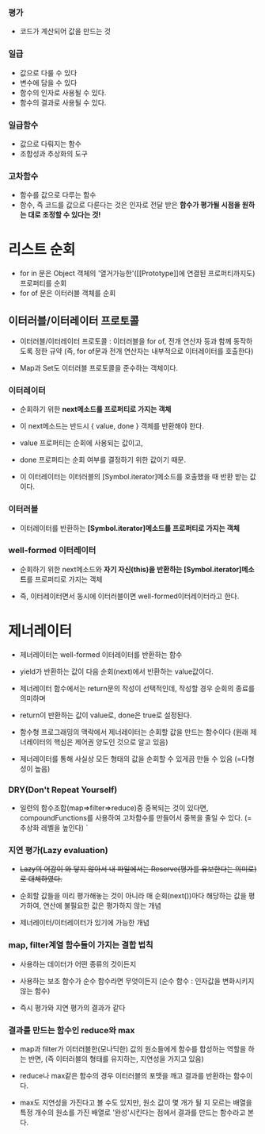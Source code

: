 ### 평가

- 코드가 계산되어 값을 만드는 것

### 일급

- 값으로 다룰 수 있다
- 변수에 담을 수 있다
- 함수의 인자로 사용될 수 있다.
- 함수의 결과로 사용될 수 있다.

### 일급함수

- 값으로 다뤄지는 함수
- 조합성과 추상화의 도구

### 고차함수

- 함수를 값으로 다루는 함수
- 함수, 즉 코드를 값으로 다룬다는 것은 인자로 전달 받은 **함수가 평가될 시점을 원하는 대로 조정할 수 있다는 것!**

# 리스트 순회

- for in 문은 Object 객체의 '열거가능한'([[Prototype]]에 연결된 프로퍼티까지도)프로퍼티를 순회
- for of 문은 이터러블 객체를 순회

## 이터러블/이터레이터 프로토콜

- 이터러블/이터레이터 프로토콜 : 이터러블을 for of, 전개 연산자 등과 함께 동작하도록 정한 규약
  (즉, for of문과 전개 연산자는 내부적으로 이터레이터를 호출한다)

- Map과 Set도 이터러블 프로토콜을 준수하는 객체이다.

### 이터레이터

- 순회하기 위한 **next메소드를 프로퍼티로 가지는 객체**

- 이 next메소드는 반드시 { value, done } 객체를 반환해야 한다.

- value 프로퍼티는 순회에 사용되는 값이고,

- done 프로퍼티는 순회 여부를 결정하기 위한 값이기 때문.

- 이 이터레이터는 이터러블의 [Symbol.iterator]메소드를 호출했을 때 반환 받는 값이다.

### 이터러블

- 이터레이터를 반환하는 **[Symbol.iterator]메소드를 프로퍼티로 가지는 객체**

### well-formed 이터레이터

- 순회하기 위한 next메소드와 **자기 자신(this)을 반환하는 [Symbol.iterator]메소드**를 프로퍼티로 가지는 객체

- 즉, 이터레이터면서 동시에 이터러블이면 well-formed이터레이터라고 한다.

# 제너레이터

- 제너레이터는 well-formed 이터레이터를 반환하는 함수

- yield가 반환하는 값이 다음 순회(next)에서 반환하는 value값이다.

- 제너레이터 함수에서는 return문의 작성이 선택적인데, 작성할 경우 순회의 종료를 의미하며

- return이 반환하는 값이 value로, done은 true로 설정된다.

- 함수형 프로그래밍의 맥락에서 제너레이터는 순회할 값을 만드는 함수이다
  (원래 제너레이터의 핵심은 제어권 양도인 것으로 알고 있음)

- 제너레이터를 통해 사실상 모든 형태의 값을 순회할 수 있게끔 만들 수 있음
  (=다형성이 높음)

### DRY(Don't Repeat Yourself)

- 일련의 함수조합(map=>filter=>reduce)중 중복되는 것이 있다면, compoundFunctions를 사용하여 고차함수를 만들어서 중복을 줄일 수 있다.
  (=추상화 레벨을 높인다)
  `

### 지연 평가(Lazy evaluation)

- ~~Lazy의 어감이 와 닿지 않아서 내 파일에서는 Reserve(평가를 유보한다는 의미로)로 대체하였다.~~

- 순회할 값들을 미리 평가해놓는 것이 아니라 매 순회(next())마다 해당하는 값을 평가하여, 연산에 불필요한 값은 평가하지 않는 개념

- 제너레이터/이터레이터가 있기에 가능한 개념

### map, filter계열 함수들이 가지는 결합 법칙

- 사용하는 데이터가 어떤 종류의 것이든지

- 사용하는 보조 함수가 순수 함수라면 무엇이든지
  (순수 함수 : 인자값을 변화시키지 않는 함수)

- 즉시 평가와 지연 평가의 결과가 같다

### 결과를 만드는 함수인 reduce와 max

- map과 filter가 이터러블한(모나딕한) 값의 원소들에게 함수를 합성하는 역할을 하는 반면,
  (즉 이터러블의 형태를 유지하는, 지연성을 가지고 있음)

- reduce나 max같은 함수의 경우 이터러블의 포맷을 깨고 결과를 반환하는 함수이다.

- max도 지연성을 가진다고 볼 수도 있지만, 원소 값이 몇 개가 될 지 모르는 배열을
  특정 개수의 원소를 가진 배열로 '완성'시킨다는 점에서 결과를 만드는 함수라고 본다.
